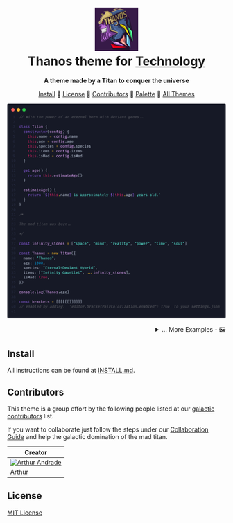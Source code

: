 <h1 align="center">
  <br>
  <img src="https://raw.githubusercontent.com/thanos-theme/.github/main/assets/image/logo/256x256.png" alt="Thanos theme" width="100">
  <br>
  Thanos theme for <a href="https://TECHNOLOGY_URL/">Technology</a>
  <br>
</h1>

<p align="center">
  <strong>A theme made by a Titan to conquer the universe</strong>
</p>

<p align="center">
  <a href="#install">Install</a> 👾
  <a href="#license">License</a> 👾
  <a href="#contributors">Contributors</a> 👾
  <a href="https://github.com/thanos-theme#colors">Palette</a> 👾
  <a href="https://github.com/thanos-theme#install">All Themes</a>
</p>

<p align="center">
  <img alt="Infinity Dark Variant Preview - JS" src="https://raw.githubusercontent.com/thanos-theme/.github/main/assets/image/previews/visual-studio-code/preview-js.png" width="720">
</p>

<details markdown=1 align="end">
  <summary markdown="span">... More Examples - 🖼️</summary>

| Language | Preview                                                                                                                                                                                  | source-code                                      |
| -------- | ---------------------------------------------------------------------------------------------------------------------------------------------------------------------------------------- | ------------------------------------------------ |
| Python   | <img alt="Infinity Dark Variant Preview - Python" src="https://raw.githubusercontent.com/thanos-theme/.github/main/assets/image/previews/visual-studio-code/preview-py.png" width="320"> | [examples/example.py](./examples/example.py)     |
| Go       | <img alt="Infinity Dark Variant Preview - Go" src="https://raw.githubusercontent.com/thanos-theme/.github/main/assets/image/previews/visual-studio-code/preview-go.png" width="320">     | [examples/example.go](./examples/example.go)     |
| HTML     | <img alt="Infinity Dark Variant Preview - HTML" src="https://raw.githubusercontent.com/thanos-theme/.github/main/assets/image/previews/visual-studio-code/preview-html.png" width="320"> | [examples/example.html](./examples/example.html) |
| CSS      | <img alt="Infinity Dark Variant Preview - CSS" src="https://raw.githubusercontent.com/thanos-theme/.github/main/assets/image/previews/visual-studio-code/preview-css.png" width="320">   | [examples/example.css](./examples/example.css)   |
| JSX      | <img alt="Infinity Dark Variant Preview - JSX" src="https://raw.githubusercontent.com/thanos-theme/.github/main/assets/image/previews/visual-studio-code/preview-jsx.png" width="320">   | [examples/example.jsx](./examples/example.jsx)   |

</details>

## Install

All instructions can be found at [INSTALL.md](./INSTALL.md).

## Contributors

This theme is a group effort by the following people listed at our [galactic contributors](https://github.com/thanos-theme/technology/graphs/contributors) list.

If you want to collaborate just follow the steps under our [Collaboration Guide](https://github.com/thanos-theme/.github/blob/main/docs/COLLABORATE.md) and help the galactic domination of the mad titan.

| Creator                                                                                            |
| -------------------------------------------------------------------------------------------------- |
| [![Arthur Andrade](https://github.com/arthur404dev.png?size=100)](https://github.com/arthur404dev) |
| [Arthur](https://github.com/arthur404dev)                                                          |

## License

[MIT License](./LICENSE.md)
